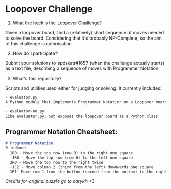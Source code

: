 # Loopover Challenge

1. What the heck is the Loopover Challenge?

Given a loopover board, find a (relatively) short sequence of moves needed to solve the board. Considering that it's probably NP-Complete, so the aim of this challenge is optimisation.

2. How do I participate? 

Submit your solutions to spdskatr#1657 (when the challenge actually starts) as a text file, describing a sequence of moves with Programmer Notation.

3. What's this repository? 

Scripts and utilities used either for judging or solving. It currently includes:

```md
- evaluator.py
A Python module that implements Programmer Notation on a Loopover board

- evaluator-oo.py
Like evaluator.py, but exposes the loopover board as a Python class
```

## Programmer Notation Cheatsheet:

```md
# Programmer Notation
0-indexed
  1R0 - Move the top row (row 0) to the right one square
  -1R0 - Move the top row (row 0) to the left one square
  2R0 - Move the top row to the right twice
  -1C2 - Move column 2 (third from the left) downwards one square
  1R1' Move row 1 from the bottom (second from the bottom) to the right one square
```

*Credits for original puzzle go to carykh* <3
